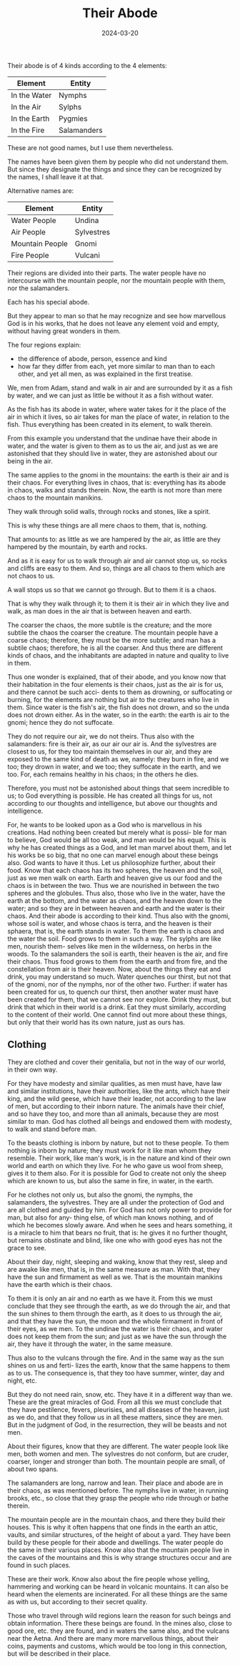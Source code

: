 ﻿---
heading: Tractatus 2
title: "Their Abode"
description: "Their regions are divided into their parts. The water people have no intercourse with the mountain people, nor the mountain people with them, nor the salamanders"
c: "deeppink"
weight: 11
date: 2024-03-20
writer:
  name: Paracelsus
  url: https://en.wikipedia.org/wiki/Paracelsus/
---



Their abode is of 4 kinds according to the 4 elements:


Element | Entity
--- | ---
In the Water | Nymphs
In the Air | Sylphs
In the Earth | Pygmies
In the Fire | Salamanders

These are not good names, but I use them nevertheless. 

The names have been given them by people who did not understand them. But since they designate the things and since they can be recognized by the names, I shall leave it at that. 

Alternative names are:

Element | Entity
--- | ---
Water People | Undina
Air People | Sylvestres
Mountain People | Gnomi
Fire People | Vulcani


Their regions are divided into their parts. The water people have no intercourse with the mountain people, nor the mountain people with them, nor the salamanders. 

Each has his special abode.

But they appear to man so that he may recognize and see how marvellous God is in his works, that he does not leave any element void and empty, without having great wonders in them.

The four regions explain:
- the difference of abode, person, essence and kind
- how far they differ from each, yet more similar to man than to each other, and yet all men, as was explained in the first treatise.

<!-- You know that there are four elements: air, water, earth and fire; and you also know that w -->


We, men from Adam, stand and walk in air and are surrounded by it as a fish by water, and we can just as little be without it as a fish without water. 

As the fish has its abode in water, where water takes for it the place of the air in which it lives, so air takes for man the place of water, in relation to the fish. Thus everything has been created in its element, to walk therein. 

From this example you understand that the undinae have their abode in water, and the water is given to them as to us the air, and just as we are astonished that they should live in water, they are astonished about our being in the air. 

The same applies to the gnomi in the mountains: the earth is their air and is their chaos. For everything lives in chaos, that is: everything has its abode in chaos, walks and stands therein. Now, the earth is not more than mere chaos to the mountain manikins. 

They walk through solid walls, through rocks and stones, like a spirit.

This is why these things are all mere chaos to them, that is, nothing. 

That amounts to: as little as we are hampered by the air, as little are they hampered by the mountain, by earth and rocks. 

And as it is easy for us to walk through air and air cannot stop us, so rocks and cliffs are easy to them. And so, things are all chaos to them which are not chaos to us. 

A wall stops us so that we cannot go through. But to them it is a chaos.

That is why they walk through it; to them it is their air in which they live and walk, as man does in the air that is between heaven and earth. 

The coarser the chaos, the more subtile is the creature; and the more subtile the chaos the coarser the creature. The mountain people have a coarse chaos; therefore, they must be the more subtile; and man has a subtile chaos; therefore, he is all the coarser. And thus there are different kinds of chaos, and the inhabitants are adapted in nature and quality to live in them.


Thus one wonder is explained, that of their abode, and you know now that their habitation in the four elements is their chaos, just as the air is for us, and there cannot be such acci- dents to them as drowning, or suffocating or burning, for the elements are nothing but air to the creatures who live in them. Since water is the fish's air, the fish does not drown, and so the unda does not drown either. As in the water, so in the earth: the earth is air to the gnomi; hence they do not suffocate. 

They do not require our air, we do not theirs. Thus also with the salamanders: fire is their air, as our air our air is. And the sylvestres are closest to us, for they too maintain themselves in our air, and they are exposed to the same kind of death as we, namely: they burn in fire, and we too; they drown in water, and we too; they suffocate in the earth, and we too. For, each remains healthy in his chaos; in the others he dies.

Therefore, you must not be astonished about things that seem incredible to us; to God everything is possible. He has created all things for us, not according to our thoughts and intelligence, but above our thoughts and intelligence. 

For, he wants to be looked upon as a God who is marvellous in his creations. Had nothing been created but merely what is possi- ble for man to believe, God would be all too weak, and man would be his equal. This is why he has created things as a God, and let man marvel about them, and let his works be so big, that no one can marvel enough about these beings also. God wants to have it thus.
Let us philosophize further, about their food. Know that each chaos has its two spheres, the heaven and the soil, just as we men walk on earth. Earth and heaven give us our food and the chaos is in between the two. Thus we are nourished in between the two spheres and the globules. Thus also, those who live in the water, have the earth at the bottom, and the water as chaos, and the heaven down to the water; and so they are in between heaven and earth and the water is their chaos. And their abode is according to their kind. Thus also with the gnomi, whose soil is water, and whose chaos is terra, and the heaven is their sphaera, that is, the earth stands in water. To them the earth is chaos and the water the soil. Food grows to them in such a way. The sylphs are like men, nourish them- selves like men in the wilderness, on herbs in the woods. To the salamanders the soil is earth, their heaven is the air, and fire their chaos. Thus food grows to them from the earth and from fire, and the constellation from air is their heaven. Now, about the things they eat and drink, you may understand so much. Water quenches our thirst, but not that of the gnomi, nor of the nymphs, nor of the other two. Further: if water has been created for us, to quench our thirst, then another water must have been created for them, that we cannot see nor explore. Drink they must, but drink that which in their world is a drink. Eat they must similarly, according to the content of their world. One cannot find out more about these things, but only that their world has its own nature, just as ours has.


## Clothing 

They are clothed and cover their genitalia, but not in the way of our world, in their own way. 

For they have modesty and similar qualities, as men must have, have law and similar institutions, have their authorities, like the ants, which have their king, and the wild geese, which have their leader, not according to the law of men, but according to their inborn nature. The animals have their chief, and so have they too, and more than all animals, because they are most similar to man. God has clothed all beings and endowed them with modesty, to walk and stand before man. 

To the beasts clothing is inborn by nature, but not to these people. To them nothing is inborn by nature; they must work for it like man whom they resemble. Their work, like man's work, is in the nature and kind of their own world and earth on which they live. For he who gave us wool from sheep, gives it to them also. For it is possible for God to create not only the sheep which are known to us, but also the same in fire, in water, in the earth. 

For he clothes not only us, but also the gnomi, the nymphs, the salamanders, the sylvestres. They are all under the protection of God and are all clothed and guided by him. For God has not only power to provide for man, but also for any- thing else, of which man knows nothing, and of which he becomes slowly aware. And when he sees and hears something, it is a miracle to him that bears no fruit, that is: he gives it no further thought, but remains obstinate and blind, like one who with good eyes has not the grace to see.

About their day, night, sleeping and waking, know that they rest, sleep and are awake like men, that is, in the same measure as man. With that, they have the sun and firmament as well as we. That is the mountain manikins have the earth which is their chaos. 

To them it is only an air and no earth as we have it. From this we must conclude that they see through the earth, as we do through the air, and that the sun shines to them through the earth, as it does to us through the air, and that  they have the sun, the moon and the whole firmament in front of their eyes, as we men. To the undinae the water is their chaos, and water does not keep them from the sun; and just as we have the sun through the air, they have it through the water, in the same measure. 

Thus also to the vulcans through the fire. And in the same way as the sun shines on us and ferti- lizes the earth, know that the same happens to them as to us. The consequence is, that they too have summer, winter, day and night, etc. 

But they do not need rain, snow, etc. They have it in a different way than we. These are the great miracles of God. From all this we must conclude that they have pestilence, fevers, pleurisies, and all diseases of the heaven, just as we do, and that they follow us in all these matters, since they are men. But in the judgment of God, in the resurrection, they will be beasts and not men.

About their figures, know that they are different. The water people look like men, both women and men. The sylvestres do not conform, but are cruder, coarser, longer and stronger than both. The mountain people are small, of about two spans. 

The salamanders are long, narrow and lean. Their place and abode are in their chaos, as was mentioned before. The nymphs live in water, in running brooks, etc., so close that they grasp the people who ride through or bathe therein. 

The mountain people are in the mountain chaos, and there they build their houses. This is why it often happens that one finds in the earth an attic, vaults, and similar structures, of the height of about a yard. They have been build by these people for their abode and dwellings. The water people do the same in their various places. Know also that the mountain people live in the caves of the mountains and this is why strange structures occur and are found in such places. 

These are their work. Know also about the fire people whose yelling, hammering and working can be heard in volcanic mountains. It can also be heard when the elements are incinerated. For all these things are the same as with us, but according to their secret quality. 

Those who travel through wild regions learn the reason for such beings and obtain information. There these beings are found. In the mines also, close to good ore, etc. they are found, and in waters the same also, and the vulcans near the Aetna. And there are many more marvellous things, about their coins, payments and customs, which would be too long in this connection, but will be described in their place.

